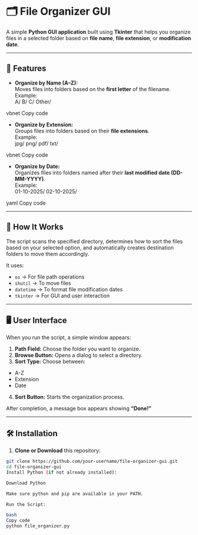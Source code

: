 # 🗂️ File Organizer GUI

A simple **Python GUI application** built using **Tkinter** that helps you organize files in a selected folder based on **file name**, **file extension**, or **modification date**.

---

## 🚀 Features

- **Organize by Name (A–Z):**  
  Moves files into folders based on the **first letter** of the filename.  
  Example:  
A/
B/
C/
Other/

vbnet
Copy code

- **Organize by Extension:**  
Groups files into folders based on their **file extensions**.  
Example:  
jpg/
png/
pdf/
txt/

vbnet
Copy code

- **Organize by Date:**  
Organizes files into folders named after their **last modified date (DD-MM-YYYY)**.  
Example:  
01-10-2025/
02-10-2025/

yaml
Copy code

---

## 🧠 How It Works

The script scans the specified directory, determines how to sort the files based on your selected option, and automatically creates destination folders to move them accordingly.

It uses:
- `os` → For file path operations  
- `shutil` → To move files  
- `datetime` → To format file modification dates  
- `tkinter` → For GUI and user interaction  

---

## 🖥️ User Interface

When you run the script, a simple window appears:

1. **Path Field:** Choose the folder you want to organize.  
2. **Browse Button:** Opens a dialog to select a directory.  
3. **Sort Type:** Choose between:
 - A-Z  
 - Extension  
 - Date  
4. **Sort Button:** Starts the organization process.

After completion, a message box appears showing **“Done!”**

---

## 🛠️ Installation

1. **Clone or Download** this repository:
 ```bash
 git clone https://github.com/your-username/file-organizer-gui.git
 cd file-organizer-gui
Install Python (if not already installed):

Download Python

Make sure python and pip are available in your PATH.

Run the Script:

bash
Copy code
python file_organizer.py
